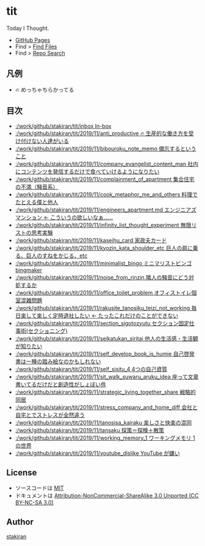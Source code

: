 # tit
Today I Thought.

- [GitHub Pages](https://stakiran.github.io/tit/)
- Find > [Find Files](https://github.com/stakiran/tit/find/master)
- Find > [Repo Search](https://github.com/stakiran/tit/search?q=query)

## 凡例
- :fire: めっちゃちらかってる

## 目次
- [:/work/github/stakiran/tit/inbox In-box](:/work/github/stakiran/tit/inbox.md)
- [:/work/github/stakiran/tit/2019/11/anti_productive :fire: 生産的な働き方を受け付けない人達がいる](:/work/github/stakiran/tit/2019/11/anti_productive.md)
- [:/work/github/stakiran/tit/2019/11/bibouroku_note_memo 備忘するということ](:/work/github/stakiran/tit/2019/11/bibouroku_note_memo.md)
- [:/work/github/stakiran/tit/2019/11/company_evangelist_content_man 社内にコンテンツを発信するだけで食べていけるようになりたい](:/work/github/stakiran/tit/2019/11/company_evangelist_content_man.md)
- [:/work/github/stakiran/tit/2019/11/complainment_of_apartment 集合住宅の不満（騒音系）](:/work/github/stakiran/tit/2019/11/complainment_of_apartment.md)
- [:/work/github/stakiran/tit/2019/11/cook_metaphor_me_and_others 料理でたとえる僕と他人](:/work/github/stakiran/tit/2019/11/cook_metaphor_me_and_others.md)
- [:/work/github/stakiran/tit/2019/11/engineers_apartment.md エンジニアズマンション ← こういうの欲しいなぁ……](:/work/github/stakiran/tit/2019/11/engineers_apartment.md.md)
- [:/work/github/stakiran/tit/2019/11/infinity_list_thought_experiment 無限リストの思考実験](:/work/github/stakiran/tit/2019/11/infinity_list_thought_experiment.md)
- [:/work/github/stakiran/tit/2019/11/kaseihu_card 家政夫カード](:/work/github/stakiran/tit/2019/11/kaseihu_card.md)
- [:/work/github/stakiran/tit/2019/11/kyozin_kata_shoulder_etc 巨人の肩に乗る、巨人のすねをかじる、etc](:/work/github/stakiran/tit/2019/11/kyozin_kata_shoulder_etc.md)
- [:/work/github/stakiran/tit/2019/11/minimalist_bingo ミニマリストビンゴ bingmaker](:/work/github/stakiran/tit/2019/11/minimalist_bingo.md)
- [:/work/github/stakiran/tit/2019/11/noise_from_rinzin 隣人の騒音にどう対処するか](:/work/github/stakiran/tit/2019/11/noise_from_rinzin.md)
- [:/work/github/stakiran/tit/2019/11/office_toilet_problem オフィストイレ個室混雑問題](:/work/github/stakiran/tit/2019/11/office_toilet_problem.md)
- [:/work/github/stakiran/tit/2019/11/rakusite_tanosiku_teizi_not_working 毎日楽して楽しく定時退社したい ← たったこれだけのことができない](:/work/github/stakiran/tit/2019/11/rakusite_tanosiku_teizi_not_working.md)
- [:/work/github/stakiran/tit/2019/11/section_sigotozyutu セクション固定仕事術(セクショニング)](:/work/github/stakiran/tit/2019/11/section_sigotozyutu.md)
- [:/work/github/stakiran/tit/2019/11/seikatukan_siritai 他人の生活感・生活観が知りたい](:/work/github/stakiran/tit/2019/11/seikatukan_siritai.md)
- [:/work/github/stakiran/tit/2019/11/self_develop_book_is_humie 自己啓発書は一種の踏み絵なのかもしれない](:/work/github/stakiran/tit/2019/11/self_develop_book_is_humie.md)
- [:/work/github/stakiran/tit/2019/11/self_sisitu_4 4つの自己資質](:/work/github/stakiran/tit/2019/11/self_sisitu_4.md)
- [:/work/github/stakiran/tit/2019/11/sit_walk_suwaru_aruku_idea 座って文章書いてるだけだと創造性がしょぼい件](:/work/github/stakiran/tit/2019/11/sit_walk_suwaru_aruku_idea.md)
- [:/work/github/stakiran/tit/2019/11/strategic_living_together_share 戦略的同居](:/work/github/stakiran/tit/2019/11/strategic_living_together_share.md)
- [:/work/github/stakiran/tit/2019/11/stress_company_and_home_diff 会社と自宅とでストレスが全然違う](:/work/github/stakiran/tit/2019/11/stress_company_and_home_diff.md)
- [:/work/github/stakiran/tit/2019/11/tanosisa_kairaku 楽しさと快楽の混同](:/work/github/stakiran/tit/2019/11/tanosisa_kairaku.md)
- [:/work/github/stakiran/tit/2019/11/tansaku 探策＝探検＋散策](:/work/github/stakiran/tit/2019/11/tansaku.md)
- [:/work/github/stakiran/tit/2019/11/working_memory_1 ワーキングメモリ 1 の世界](:/work/github/stakiran/tit/2019/11/working_memory_1.md)
- [:/work/github/stakiran/tit/2019/11/youtube_dislike YouTube が嫌い](:/work/github/stakiran/tit/2019/11/youtube_dislike.md)

## License
- ソースコードは [MIT](LICENSE)
- ドキュメントは [Attribution-NonCommercial-ShareAlike 3.0 Unported (CC BY-NC-SA 3.0)](http://creativecommons.org/licenses/by-nc-sa/3.0/)

## Author
[stakiran](https://github.com/stakiran)
